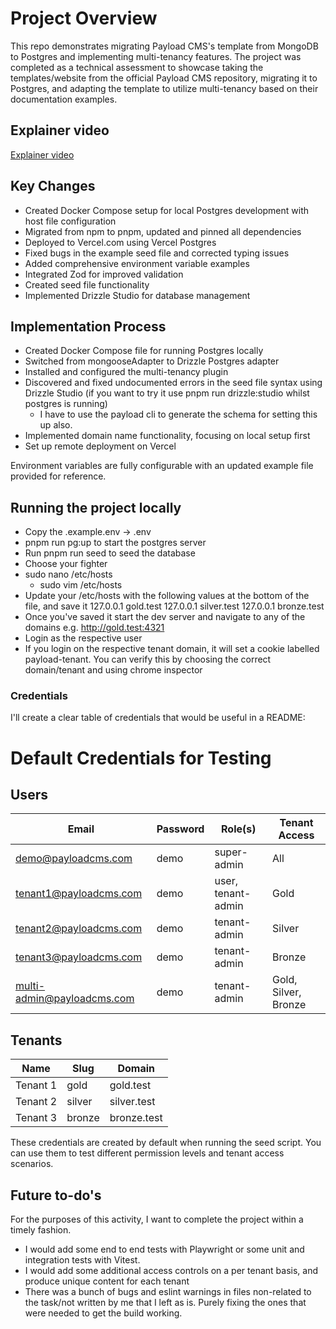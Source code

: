 # Project Overview
This repo demonstrates migrating Payload CMS's template from MongoDB to Postgres and implementing multi-tenancy features. The project was completed as a technical assessment to showcase taking the templates/website from the official Payload CMS repository, migrating it to Postgres, and adapting the template to utilize multi-tenancy based on their documentation examples.

## Explainer video
[Explainer video](https://files.duckhou.se/task-payload-cms.mp4)

## Key Changes
- Created Docker Compose setup for local Postgres development with host file configuration
- Migrated from npm to pnpm, updated and pinned all dependencies
- Deployed to Vercel.com using Vercel Postgres
- Fixed bugs in the example seed file and corrected typing issues
- Added comprehensive environment variable examples
- Integrated Zod for improved validation
- Created seed file functionality
- Implemented Drizzle Studio for database management

## Implementation Process
- Created Docker Compose file for running Postgres locally
- Switched from mongooseAdapter to Drizzle Postgres adapter
- Installed and configured the multi-tenancy plugin
- Discovered and fixed undocumented errors in the seed file syntax using Drizzle Studio (if you want to try it use pnpm run drizzle:studio whilst postgres is running)
  - I have to use the payload cli to generate the schema for setting this up also. 
- Implemented domain name functionality, focusing on local setup first
- Set up remote deployment on Vercel

Environment variables are fully configurable with an updated example file provided for reference.

## Running the project locally
- Copy the .example.env -> .env
- pnpm run pg:up to start the postgres server
- Run pnpm run seed to seed the database
- Choose your fighter
- sudo nano /etc/hosts
  - sudo vim /etc/hosts
- Update your /etc/hosts with the following values at the bottom of the file, and save it
127.0.0.1 gold.test
127.0.0.1 silver.test
127.0.0.1 bronze.test
- Once you've saved it start the dev server and navigate to any of the domains e.g. http://gold.test:4321
- Login as the respective user
- If you login on the respective tenant domain, it will set a cookie labelled payload-tenant. You can verify this by choosing the correct domain/tenant and using chrome inspector

### Credentials
I'll create a clear table of credentials that would be useful in a README:

# Default Credentials for Testing

## Users
| Email | Password | Role(s) | Tenant Access |
|-------|----------|---------|---------------|
| demo@payloadcms.com | demo | super-admin | All |
| tenant1@payloadcms.com | demo | user, tenant-admin | Gold |
| tenant2@payloadcms.com | demo | tenant-admin | Silver |
| tenant3@payloadcms.com | demo | tenant-admin | Bronze |
| multi-admin@payloadcms.com | demo | tenant-admin | Gold, Silver, Bronze |

## Tenants
| Name | Slug | Domain |
|------|------|--------|
| Tenant 1 | gold | gold.test |
| Tenant 2 | silver | silver.test |
| Tenant 3 | bronze | bronze.test |

These credentials are created by default when running the seed script. You can use them to test different permission levels and tenant access scenarios.

## Future to-do's
For the purposes of this activity, I want to complete the project within a timely fashion. 
- I would add some end to end tests with Playwright or some unit and integration tests with Vitest.
- I would add some additional access controls on a per tenant basis, and produce unique content for each tenant
- There was a bunch of bugs and eslint warnings in files non-related to the task/not written by me that I left as is. Purely fixing the ones that were needed to get the build working.